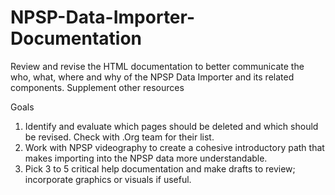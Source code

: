 # NPSP-Data-Importer-Documentation
Review and revise the HTML documentation to better communicate the who, what, where and why of the NPSP Data Importer and its related components. Supplement other resources

Goals
1. Identify and evaluate which pages should be deleted and which should be revised. Check with .Org team for their list.
2. Work with NPSP videography to create a cohesive introductory path that makes importing into the NPSP data more understandable.
3. Pick 3 to 5 critical help documentation and make drafts to review; incorporate graphics or visuals if useful.
